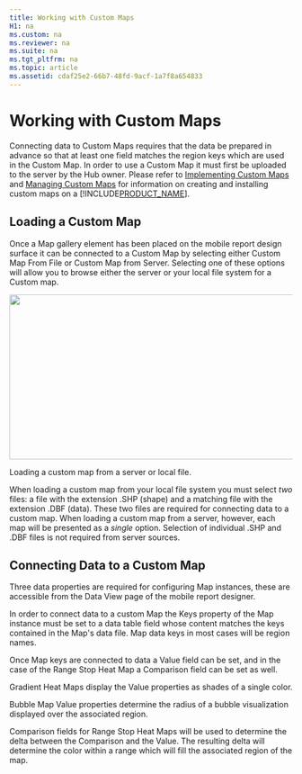 ```yaml
---
title: Working with Custom Maps
H1: na
ms.custom: na
ms.reviewer: na
ms.suite: na
ms.tgt_pltfrm: na
ms.topic: article
ms.assetid: cdaf25e2-66b7-48fd-9acf-1a7f8a654833
---
```

# Working with Custom Maps
Connecting data to Custom Maps requires that the data be prepared in advance so that at least one field matches the region keys which are used in the Custom Map. In order to use a Custom Map it must first be uploaded to the server by the Hub owner. Please refer to [Implementing Custom Maps](../../Topics/TopicNameNotContainA/Implementing-Custom-Maps.md) and [Managing Custom Maps](Managing%20Custom%20Maps.md) for information on creating and installing custom maps on a [!INCLUDE[PRODUCT_NAME](../../Token/Other/SERVER_PRODUCT_NAME.md)].  
  
## Loading a Custom Map  
  
Once a Map gallery element has been placed on the mobile report design surface it can be connected to a Custom Map by selecting either Custom Map From File or Custom Map from Server. Selecting one of these options will allow you to browse either the server or your local file system for a Custom map.  
  
<div class="image">  
  <img src="images/working_with_custom_maps_screen01.png" width="800" height="293" />  
  <p>Loading a custom map from a server or local file.</p>  
</div>  
  
When loading a custom map from your local file system you must select *two* files: a file with the extension .SHP (shape) and a matching file with the extension .DBF (data). These two files are required for connecting data to a custom map. When loading a custom map from a server, however, each map will be presented as a *single* option. Selection of individual .SHP and .DBF files is not required from server sources.  
  
## Connecting Data to a Custom Map  
  
Three data properties are required for configuring Map instances, these are accessible from the Data View page of the mobile report designer.  
  
In order to connect data to a custom Map the Keys property of the Map instance must be set to a data table field whose content matches the keys contained in the Map's data file. Map data keys in most cases will be region names.   
  
Once Map keys are connected to data a Value field can be set, and in the case of the Range Stop Heat Map a Comparison field can be set as well.  
  
Gradient Heat Maps display the Value properties as shades of a single color.  
  
Bubble Map Value properties determine the radius of a bubble visualization displayed over the associated region.  
  
Comparison fields for Range Stop Heat Maps will be used to determine the delta between the Comparison and the Value. The resulting delta will determine the color within a range which will fill the associated region of the map.  
